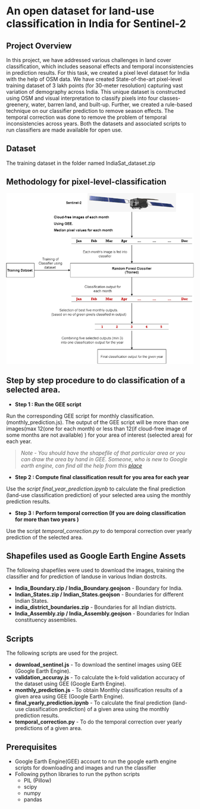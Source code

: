 # An open dataset for land-use classification in India for Sentinel-2
## Project Overview
In this project, we have addressed various challenges in land cover classification, which includes seasonal effects and temporal inconsistencies in prediction results. For this task, we created a pixel level dataset for India with the help of OSM data. We have created State-of-the-art pixel-level training dataset of 3 lakh points (for 30-meter resolution) capturing vast variation of demography across India. This unique dataset is constructed using OSM and visual interpretation to classify pixels into four classes- greenery, water, barren land, and built-up. Further, we created a rule-based technique on our classifier prediction to remove season effects. The temporal correction was done to remove the problem of temporal inconsistencies across years. Both the datasets and associated scripts to run classifiers are made available for open use.

## Dataset

The training dataset in the folder named IndiaSat_dataset.zip

## Methodology for pixel-level-classification 
![alt text](images/sentinel-2_classification.png?raw=true)

## Step by step procedure to do classification of a selected area.
* **Step 1  : Run the GEE script**

Run the corresponding GEE script for monthly classification. (monthly_prediction.js).
The output of the GEE script will be more than one images(max 12(one for each month) or less than 12(if cloud-free image of some months are not available) ) for your area of interest (selected area) for each year.

> *Note - You should have the shapefile of that particular area or you can draw the area by hand in GEE.
Someone, who is new to Google earth engine, can find all the help from this [place](https://developers.google.com/earth-engine/getstarted)*

* **Step 2 : Compute final classification result for you area for each year**

Use the *script final_year_prediction.ipynb* to calculate the final prediction (land-use classification prediction) of your selected area using the monthly prediction results.

* **Step 3 : Perform temporal correction (If you are doing classification for more than two years )**

Use the script *temporal_correction.py* to do temporal correction over yearly prediction of the selected area.

## Shapefiles used as Google Earth Engine Assets
The following shapefiles were used to download the images, training the classifier and for prediction of landuse in various Indian dostrcits.
* **India_Boundary.zip / India_Boundary.geojson** - Boundary for India.
* **Indian_States.zip / Indian_States.geojson** - Boundaries for different Indian States.
* **india_district_boundaries.zip** - Boundaries for all Indian districts.
* **India_Assembly.zip / India_Assembly.geojson** - Boundaries for Indian constituency assemblies. 

## Scripts

The following scripts are used for the project.
* **download_sentinel.js**  -  To download the sentinel images using GEE (Google Earth Engine). 
* **validation_accuray.js**  -  To calculate the k-fold validation accuracy of the dataset using GEE (Google Earth Engine).
* **monthly_prediction.js**  -  To obtain Monthly classification results of a given area using GEE (Google Earth Engine).
* **final_yearly_prediction.ipynb**  -  To calculate the final prediction (land-use classification prediction) of a given area using the monthly prediction results.
*    **temporal_correction.py**  -  To do the temporal correction over yearly predictions of a given area.

## Prerequisites
* Google Earth Engine(GEE) account to run the google earth engine scripts for downloading and images and run the classifier
* Following python libraries to run the python scripts
    * PIL (Pillow)
    * scipy
    * numpy
    * pandas





